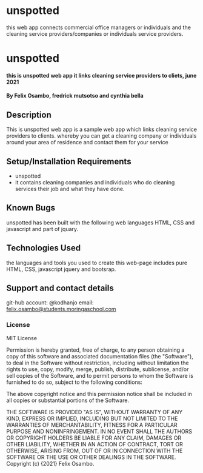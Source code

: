 # unspotted
this web app connects commercial office managers or individuals and the cleaning service providers/companies or individuals service providers. 
# unspotted
#### this is unspotted web app it links  cleaning service providers to cliets, june 2021
#### By Felix Osambo, fredrick mutsotso and cynthia bella
## Description
This is unspotted web app is a sample web app which links cleaning service providers to clients. whereby you can get a cleaning company or individuals around your area of residence and contact them for your service
## Setup/Installation Requirements
* unspotted
* it contains cleaning companies and individuals who do cleaning services their job and what they have done.
## Known Bugs
unspotted has been built with the following web languages  HTML, CSS and javascript and part of jquary.
## Technologies Used
 the languages and tools you used to create this web-page includes pure HTML, CSS,  javascript jquery and bootsrap.
## Support and contact details
git-hub account: @kodhanjo
email: felix.osambo@students.moringaschool.com
### License
MIT License

Permission is hereby granted, free of charge, to any person obtaining a copy of this software and associated documentation files (the "Software"), to deal in the Software without restriction, including without limitation the rights to use, copy, modify, merge, publish, distribute, sublicense, and/or sell copies of the Software, and to permit persons to whom the Software is furnished to do so, subject to the following conditions:

The above copyright notice and this permission notice shall be included in all copies or substantial portions of the Software.

THE SOFTWARE IS PROVIDED "AS IS", WITHOUT WARRANTY OF ANY KIND, EXPRESS OR IMPLIED, INCLUDING BUT NOT LIMITED TO THE WARRANTIES OF MERCHANTABILITY, FITNESS FOR A PARTICULAR PURPOSE AND NONINFRINGEMENT. IN NO EVENT SHALL THE AUTHORS OR COPYRIGHT HOLDERS BE LIABLE FOR ANY CLAIM, DAMAGES OR OTHER LIABILITY, WHETHER IN AN ACTION OF CONTRACT, TORT OR OTHERWISE, ARISING FROM, OUT OF OR IN CONNECTION WITH THE SOFTWARE OR THE USE OR OTHER DEALINGS IN THE SOFTWARE. Copyright (c) {2021} Felix Osambo.
